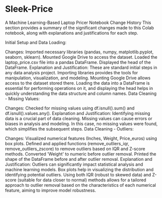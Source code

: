 # Sleek-Price
A Machine Learning-Based Laptop Pricer
Notebook Change History
This section provides a summary of the significant changes made to this Colab notebook, along with explanations and justifications for each step.

Initial Setup and Data Loading:

Changes: Imported necessary libraries (pandas, numpy, matplotlib.pyplot, seaborn, sklearn). Mounted Google Drive to access the dataset. Loaded the laptop_price.csv file into a pandas DataFrame. Displayed the head of the DataFrame.
Explanation and Justification: These are standard initial steps in any data analysis project. Importing libraries provides the tools for manipulation, visualization, and modeling. Mounting Google Drive allows access to the dataset stored there. Loading the data into a DataFrame is essential for performing operations on it, and displaying the head helps in quickly understanding the data structure and column names.
Data Cleaning - Missing Values:

Changes: Checked for missing values using df.isnull().sum() and df.isnull().values.any().
Explanation and Justification: Identifying missing data is a crucial part of data cleaning. Missing values can cause errors or biases in analysis and modeling. In this case, no missing values were found, which simplifies the subsequent steps.
Data Cleaning - Outliers:

Changes: Visualized numerical features (Inches, Weight, Price_euros) using box plots. Defined and applied functions (remove_outliers_iqr, remove_outliers_zscore) to remove outliers based on IQR and Z-score methods. Converted 'Weight' to numeric before outlier removal. Printed the shape of the DataFrame before and after outlier removal.
Explanation and Justification: Outliers can significantly impact statistical analysis and machine learning models. Box plots help in visualizing the distribution and identifying potential outliers. Using both IQR (robust to skewed data) and Z-score (suitable for data closer to normal) methods allows for a tailored approach to outlier removal based on the characteristics of each numerical feature, aiming to improve model robustness.
